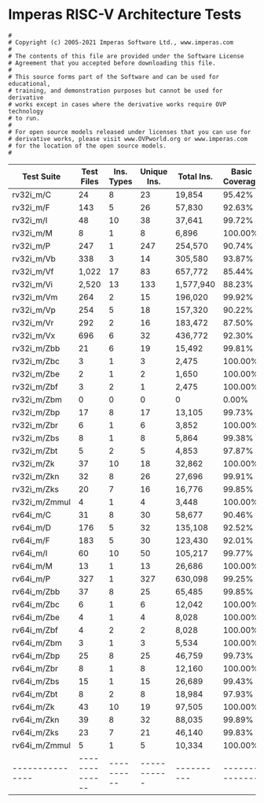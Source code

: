 # Imperas RISC-V Architecture Tests

    #
    # Copyright (c) 2005-2021 Imperas Software Ltd., www.imperas.com
    #
    # The contents of this file are provided under the Software License
    # Agreement that you accepted before downloading this file.
    #
    # This source forms part of the Software and can be used for educational,
    # training, and demonstration purposes but cannot be used for derivative
    # works except in cases where the derivative works require OVP technology
    # to run.
    #
    # For open source models released under licenses that you can use for
    # derivative works, please visit www.OVPworld.org or www.imperas.com
    # for the location of the open source models.
    #
    


| Test Suite      |   Test Files   | Ins. Types | Unique Ins. | Total Ins. | Basic Coverage | Extended Coverage |
| --------------- | -------------- | ---------- | ----------- | ---------- | -------------- | ----------------- |
| rv32i_m/C       |             24 |          8 |          23 |     19,854 |         95.42% |             73.13 |
| rv32i_m/F       |            143 |          5 |          26 |     57,830 |         92.63% |                   |
| rv32i_m/I       |             48 |         10 |          38 |     37,641 |         99.72% |             95.45 |
| rv32i_m/M       |              8 |          1 |           8 |      6,896 |        100.00% |             84.96 |
| rv32i_m/P       |            247 |          1 |         247 |    254,570 |         90.74% |                   |
| rv32i_m/Vb      |            338 |          3 |          14 |    305,580 |         93.87% |                   |
| rv32i_m/Vf      |          1,022 |         17 |          83 |    657,772 |         85.44% |                   |
| rv32i_m/Vi      |          2,520 |         13 |         133 |  1,577,940 |         88.23% |                   |
| rv32i_m/Vm      |            264 |          2 |          15 |    196,020 |         99.92% |                   |
| rv32i_m/Vp      |            254 |          5 |          18 |    157,320 |         90.22% |                   |
| rv32i_m/Vr      |            292 |          2 |          16 |    183,472 |         87.50% |                   |
| rv32i_m/Vx      |            696 |          6 |          32 |    436,772 |         92.30% |                   |
| rv32i_m/Zbb     |             21 |          6 |          19 |     15,492 |         99.81% |             90.09 |
| rv32i_m/Zbc     |              3 |          1 |           3 |      2,475 |        100.00% |             78.57 |
| rv32i_m/Zbe     |              2 |          1 |           2 |      1,650 |        100.00% |             88.61 |
| rv32i_m/Zbf     |              3 |          2 |           1 |      2,475 |        100.00% |             83.33 |
| rv32i_m/Zbm     |              0 |          0 |           0 |          0 |          0.00% |              0.00 |
| rv32i_m/Zbp     |             17 |          8 |          17 |     13,105 |         99.73% |             93.46 |
| rv32i_m/Zbr     |              6 |          1 |           6 |      3,852 |        100.00% |             73.64 |
| rv32i_m/Zbs     |              8 |          1 |           8 |      5,864 |         99.38% |             78.33 |
| rv32i_m/Zbt     |              5 |          2 |           5 |      4,853 |         97.87% |             96.40 |
| rv32i_m/Zk      |             37 |         10 |          18 |     32,862 |        100.00% |             99.80 |
| rv32i_m/Zkn     |             32 |          8 |          26 |     27,696 |         99.91% |             93.28 |
| rv32i_m/Zks     |             20 |          7 |          16 |     16,776 |         99.85% |             90.01 |
| rv32i_m/Zmmul   |              4 |          1 |           4 |      3,448 |        100.00% |             79.84 |
| rv64i_m/C       |             31 |          8 |          30 |     58,677 |         90.46% |             69.20 |
| rv64i_m/D       |            176 |          5 |          32 |    135,108 |         92.52% |                   |
| rv64i_m/F       |            183 |          5 |          30 |    123,430 |         92.01% |                   |
| rv64i_m/I       |             60 |         10 |          50 |    105,217 |         99.77% |             91.92 |
| rv64i_m/M       |             13 |          1 |          13 |     26,686 |        100.00% |             80.57 |
| rv64i_m/P       |            327 |          1 |         327 |    630,098 |         99.25% |                   |
| rv64i_m/Zbb     |             37 |          8 |          25 |     65,485 |         99.85% |             84.25 |
| rv64i_m/Zbc     |              6 |          1 |           6 |     12,042 |        100.00% |             73.83 |
| rv64i_m/Zbe     |              4 |          1 |           4 |      8,028 |        100.00% |             83.18 |
| rv64i_m/Zbf     |              4 |          2 |           2 |      8,028 |        100.00% |             78.40 |
| rv64i_m/Zbm     |              3 |          1 |           3 |      5,534 |        100.00% |             80.17 |
| rv64i_m/Zbp     |             25 |          8 |          25 |     46,759 |         99.73% |             89.36 |
| rv64i_m/Zbr     |              8 |          1 |           8 |     12,160 |        100.00% |             70.68 |
| rv64i_m/Zbs     |             15 |          1 |          15 |     26,689 |         99.43% |             74.97 |
| rv64i_m/Zbt     |              8 |          2 |           8 |     18,984 |         97.93% |             93.39 |
| rv64i_m/Zk      |             43 |         10 |          19 |     97,505 |        100.00% |             99.96 |
| rv64i_m/Zkn     |             39 |          8 |          32 |     88,035 |         99.89% |             89.80 |
| rv64i_m/Zks     |             23 |          7 |          21 |     46,140 |         99.83% |             86.26 |
| rv64i_m/Zmmul   |              5 |          1 |           5 |     10,334 |        100.00% |             74.78 |
| --------------- | -------------- | ---------- | ----------- | ---------- | -------------- | ----------------- |



